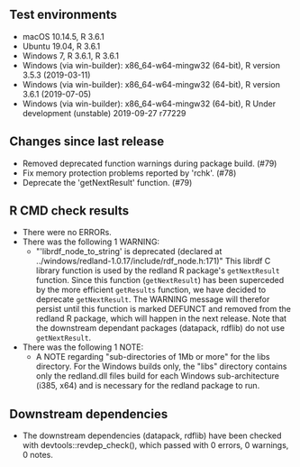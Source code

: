 
## Test environments

* macOS 10.14.5, R 3.6.1
* Ubuntu 19.04, R 3.6.1
* Windows 7, R 3.6.1, R 3.6.1
* Windows (via win-builder): x86_64-w64-mingw32 (64-bit), R version 3.5.3 (2019-03-11)
* Windows (via win-builder): x86_64-w64-mingw32 (64-bit), R version 3.6.1 (2019-07-05)
* Windows (via win-builder): x86_64-w64-mingw32 (64-bit), R Under development (unstable) 2019-09-27 r77229

## Changes since last release

* Removed deprecated function warnings during package build. (#79)
* Fix memory protection problems reported by 'rchk'. (#78)
* Deprecate the 'getNextResult' function. (#79)

## R CMD check results

* There were no ERRORs.
* There was the following 1 WARNING:
  - "'librdf_node_to_string' is deprecated (declared at ../windows/redland-1.0.17/include/rdf_node.h:171)"
    This librdf C library function is used by the redland R package's  `getNextResult` function. 
    Since this function (`getNextResult`) has been superceded by the more efficient `getResults` 
    function, we have decided to deprecate `getNextResult`. The WARNING message will therefor persist
    until this function is marked DEFUNCT and removed from the redland R package, which will happen in the next release.
    Note that the downstream dependant packages (datapack, rdflib) do not use `getNextResult`.
* There was the following 1 NOTE: 
  - A NOTE regarding "sub-directories of 1Mb or more" for the libs directory.
    For the Windows builds only, the "libs" directory contains only the redland.dll 
    files build for each Windows sub-architecture (i385, x64) and is necessary for 
    the redland package to run.

## Downstream dependencies

* The downstream dependencies (datapack, rdflib) have been checked with devtools::revdep_check(), which passed
  with 0 errors, 0 warnings, 0 notes.

